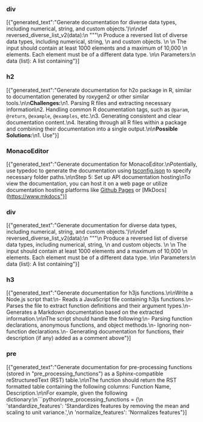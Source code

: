 ### div
[{"generated_text":"Generate documentation for diverse data types, including numerical, string, and custom objects.')\n\ndef reversed_diverse_list_v2(data):\n    \"\"\"\n    Produce a reversed list of diverse data types, including numerical, string, \n    and custom objects. \n    \n    The input should contain at least 1000 elements and a maximum of 10,000 \n    elements. Each element must be of a different data type. \n\n    Parameters:\n    data (list): A list containing"}]

### h2
[{"generated_text":"Generate documentation for h2o package in R, similar to documentation generated by roxygen2 or other similar tools.\n\n**Challenges:**\n1. Parsing R files and extracting necessary information\n2. Handling common R documentation tags, such as `@param`, `@return`, `@example`, `@examples`, etc.\n3. Generating consistent and clear documentation content.\n4. Iterating through all R files within a package and combining their documentation into a single output.\n\n**Possible Solutions:**\n1. Use"}]

### MonacoEditor
[{"generated_text":"Generate documentation for MonacoEditor.\nPotentially, use typedoc to generate the documentation using [tsconfig.json](https://www.typescriptlang.org/docs/handbook/tsconfig-json.html) to specify necessary folder paths.\n\nStep 5: Set up API documentation hosting\nTo view the documentation, you can host it on a web page or utilize documentation hosting platforms like [Github Pages](https://pages.github.com/) or [MkDocs](https://www.mkdocs"}]

### div
[{"generated_text":"Generate documentation for diverse data types, including numerical, string, and custom objects.')\n\ndef reversed_diverse_list_v2(data):\n    \"\"\"\n    Produce a reversed list of diverse data types, including numerical, string, \n    and custom objects. \n    \n    The input should contain at least 1000 elements and a maximum of 10,000 \n    elements. Each element must be of a different data type. \n\n    Parameters:\n    data (list): A list containing"}]

### h3
[{"generated_text":"Generate documentation for h3js functions.\n\nWrite a Node.js script that:\n- Reads a JavaScript file containing h3js functions.\n- Parses the file to extract function definitions and their argument types.\n- Generates a Markdown documentation based on the extracted information.\n\nThe script should handle the following:\n- Parsing function declarations, anonymous functions, and object methods.\n- Ignoring non-function declarations.\n- Generating documentation for functions, their description (if any) added as a comment above"}]

### pre
[{"generated_text":"Generate documentation for pre-processing functions (stored in \"pre_processing_functions\") as a Sphinx-compatible reStructuredText (RST) table.\n\nThe function should return the RST formatted table containing the following columns: Function Name, Description.\n\nFor example, given the following dictionary:\n```python\npre_processing_functions = {\n   'standardize_features': 'Standardizes features by removing the mean and scaling to unit variance.',\n    'normalize_features': 'Normalizes features"}]

